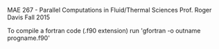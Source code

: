 MAE 267 - Parallel Computations in Fluid/Thermal Sciences
Prof. Roger Davis
Fall 2015

To compile a fortran code (.f90 extension) run 'gfortran -o outname progname.f90'


